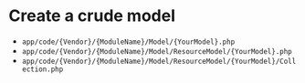 # Create a crude model

- `app/code/{Vendor}/{ModuleName}/Model/{YourModel}.php`
- `app/code/{Vendor}/{ModuleName}/Model/ResourceModel/{YourModel}.php`
- `app/code/{Vendor}/{ModuleName}/Model/ResourceModel/{YourModel}/Collection.php`
